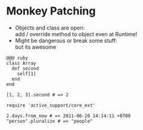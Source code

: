 <!SLIDE monkey_patching bullets transition=scrollUp>
# Monkey Patching #

* Objects and class are open:  
  add / override method to object even at Runtime!
* Might be dangerous or break some stuff:  
  but its awesome

<!SLIDE monkey_patching small transition=scrollUp>

	@@@ ruby
	class Array
  	  def second
	  	self[1]
  	  end
	end

	[1, 2, 3].second # => 2

	require 'active_support/core_ext'
	
	2.days.from_now # => 2011-06-20 14:14:11 +0700
	"person".pluralize # => "people"